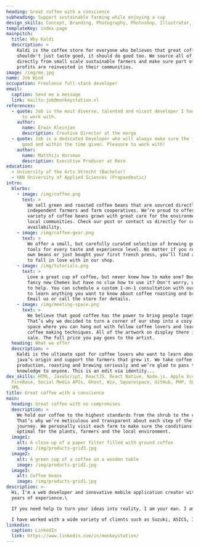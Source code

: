 ```yaml
---
heading: Great coffee with a conscience
subheading: Support sustainable farming while enjoying a cup
design_skills: Concept, Branding, Photography, Photoshop, Illustrator, Video- & Audio Editing
templateKey: index-page
mainpitch:
  title: Why Kaldi
  description: >
    Kaldi is the coffee store for everyone who believes that great coffee
    shouldn't just taste good, it should do good too. We source all of our beans
    directly from small scale sustainable farmers and make sure part of the
    profits are reinvested in their communities.
image: /img/me.jpg
name: Job Wind
occupation: Freelance full-stack developer
email:
  caption: Send me a message
  link: mailto:job@monkeystation.nl
references:
  - quote: Job is the most diverse, talented and nicest developer I had the pleasure
      to work with.
    author:
      name: Erwin Kleinjan
      description: Creative Director at the merge
  - quote: Job is a dedicated Developer who will always make sure the job is done
      good and within the time given. Pleasure to work with!
    author:
      name: Matthijs Horsman
      description: Executive Producer at Resn
education:
  - University of the Arts Utrecht (Bachelor)
  - HAN University of Applied Sciences (Propaedeutic)
intro:
  blurbs:
    - image: /img/coffee.png
      text: >
        We sell green and roasted coffee beans that are sourced directly from
        independent farmers and farm cooperatives. We’re proud to offer a
        variety of coffee beans grown with great care for the environment and
        local communities. Check our post or contact us directly for current
        availability.
    - image: /img/coffee-gear.png
      text: >
        We offer a small, but carefully curated selection of brewing gear and
        tools for every taste and experience level. No matter if you roast your
        own beans or just bought your first french press, you’ll find a gadget
        to fall in love with in our shop.
    - image: /img/tutorials.png
      text: >
        Love a great cup of coffee, but never knew how to make one? Bought a
        fancy new Chemex but have no clue how to use it? Don't worry, we’re here
        to help. You can schedule a custom 1-on-1 consultation with our baristas
        to learn anything you want to know about coffee roasting and brewing.
        Email us or call the store for details.
    - image: /img/meeting-space.png
      text: >
        We believe that good coffee has the power to bring people together.
        That’s why we decided to turn a corner of our shop into a cozy meeting
        space where you can hang out with fellow coffee lovers and learn about
        coffee making techniques. All of the artwork on display there is for
        sale. The full price you pay goes to the artist.
  heading: What we offer
  description: >
    Kaldi is the ultimate spot for coffee lovers who want to learn about their
    java’s origin and support the farmers that grew it. We take coffee
    production, roasting and brewing seriously and we’re glad to pass that
    knowledge to anyone. This is an edit via identity...
dev_skills: HTML, JavaScript, ReactJS, React Native, Node.js, Apple Xcode,
  FireBase, Social Media APIs, Ghost, Wix, Squarespace, GitHub, PHP, SQL, JSON,
  XML
title: Great coffee with a conscience
main:
  heading: Great coffee with no compromises
  description: >
    We hold our coffee to the highest standards from the shrub to the cup.
    That’s why we’re meticulous and transparent about each step of the coffee’s
    journey. We personally visit each farm to make sure the conditions are
    optimal for the plants, farmers and the local environment.
  image1:
    alt: A close-up of a paper filter filled with ground coffee
    image: /img/products-grid3.jpg
  image2:
    alt: A green cup of a coffee on a wooden table
    image: /img/products-grid2.jpg
  image3:
    alt: Coffee beans
    image: /img/products-grid1.jpg
description: >-
  Hi, I'm a web developer and innovative mobile application creator with over 15
  years of experience.\

  If you need help to turn your ideas into reality, I am your man. I am what you would call a "one-stop shop", having considerable experience in the technical realisation and a good understanding of the creative side of the process.\

  I have worked with a wide variety of clients such as Suzuki, ASICS, IKEA, TomTom, Brooks, KLM and many more.
linkedin:
  caption: LinkedIn
  link: https://www.linkedin.com/in/monkeystation/
---
```

